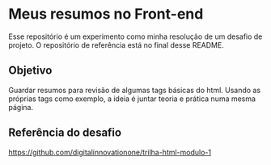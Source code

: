 # Meus resumos no Front-end

Esse repositório é um experimento como minha resolução de um desafio de projeto. O repositório de referência está no final desse README.

## Objetivo

Guardar resumos para revisão de algumas tags básicas do html. Usando as próprias tags como exemplo, a ideia é juntar teoria e prática numa mesma página.

## Referência do desafio

<https://github.com/digitalinnovationone/trilha-html-modulo-1>
